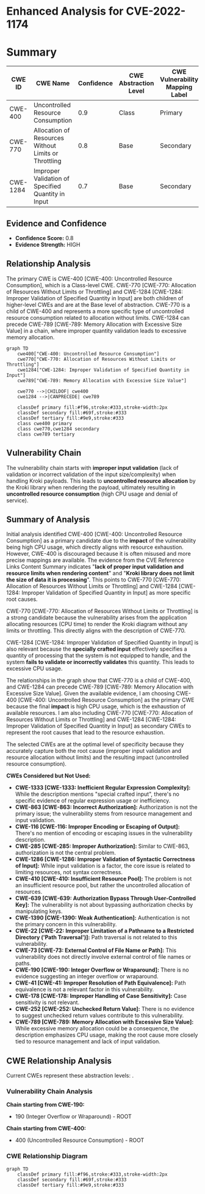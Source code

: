 # Enhanced Analysis for CVE-2022-1174

# Summary

| CWE ID  | CWE Name                                            | Confidence | CWE Abstraction Level | CWE Vulnerability Mapping Label | CWE-Vulnerability Mapping Notes |
| ------- | --------------------------------------------------- | ---------- | --------------------- | ------------------------------- | ------------------------------- |
| CWE-400 | Uncontrolled Resource Consumption                   | 0.9        | Class                 | Primary                         | Discouraged                  |
| CWE-770 | Allocation of Resources Without Limits or Throttling | 0.8        | Base                  | Secondary                       | Allowed                         |
| CWE-1284 | Improper Validation of Specified Quantity in Input  | 0.7        | Base                  | Secondary                       | Allowed                         |

## Evidence and Confidence

*   **Confidence Score:** 0.8
*   **Evidence Strength:** HIGH

## Relationship Analysis

The primary CWE is CWE-400 [CWE-400: Uncontrolled Resource Consumption], which is a Class-level CWE. CWE-770 [CWE-770: Allocation of Resources Without Limits or Throttling] and CWE-1284 [CWE-1284: Improper Validation of Specified Quantity in Input] are both children of higher-level CWEs and are at the Base level of abstraction. CWE-770 is a child of CWE-400 and represents a more specific type of uncontrolled resource consumption related to allocation without limits. CWE-1284 can precede CWE-789 [CWE-789: Memory Allocation with Excessive Size Value] in a chain, where improper quantity validation leads to excessive memory allocation.

```mermaid
graph TD
    cwe400["CWE-400: Uncontrolled Resource Consumption"]
    cwe770["CWE-770: Allocation of Resources Without Limits or Throttling"]
    cwe1284["CWE-1284: Improper Validation of Specified Quantity in Input"]
    cwe789["CWE-789: Memory Allocation with Excessive Size Value"]

    cwe770 -->|CHILDOF| cwe400
    cwe1284 -->|CANPRECEDE| cwe789

    classDef primary fill:#f96,stroke:#333,stroke-width:2px
    classDef secondary fill:#69f,stroke:#333
    classDef tertiary fill:#9e9,stroke:#333
    class cwe400 primary
    class cwe770,cwe1284 secondary
    class cwe789 tertiary
```

## Vulnerability Chain

The vulnerability chain starts with **improper input validation** (lack of validation or incorrect validation of the input size/complexity) when handling Kroki payloads. This leads to **uncontrolled resource allocation** by the Kroki library when rendering the payload, ultimately resulting in **uncontrolled resource consumption** (high CPU usage and denial of service).

## Summary of Analysis

Initial analysis identified CWE-400 [CWE-400: Uncontrolled Resource Consumption] as a primary candidate due to the **impact** of the vulnerability being high CPU usage, which directly aligns with resource exhaustion. However, CWE-400 is discouraged because it is often misused and more precise mappings are available. The evidence from the CVE Reference Links Content Summary indicates "**lack of proper input validation and resource limits when rendering content**" and "**Kroki library does not limit the size of data it is processing**". This points to CWE-770 [CWE-770: Allocation of Resources Without Limits or Throttling] and CWE-1284 [CWE-1284: Improper Validation of Specified Quantity in Input] as more specific root causes.

CWE-770 [CWE-770: Allocation of Resources Without Limits or Throttling] is a strong candidate because the vulnerability arises from the application allocating resources (CPU time) to render the Kroki diagram without any limits or throttling. This directly aligns with the description of CWE-770.

CWE-1284 [CWE-1284: Improper Validation of Specified Quantity in Input] is also relevant because the **specially crafted input** effectively specifies a quantity of processing that the system is not equipped to handle, and the system **fails to validate or incorrectly validates** this quantity. This leads to excessive CPU usage.

The relationships in the graph show that CWE-770 is a child of CWE-400, and CWE-1284 can precede CWE-789 [CWE-789: Memory Allocation with Excessive Size Value]. Given the available evidence, I am choosing CWE-400 [CWE-400: Uncontrolled Resource Consumption] as the primary CWE because the final **impact** is high CPU usage, which is the exhaustion of available resources. I am also including CWE-770 [CWE-770: Allocation of Resources Without Limits or Throttling] and CWE-1284 [CWE-1284: Improper Validation of Specified Quantity in Input] as secondary CWEs to represent the root causes that lead to the resource exhaustion.

The selected CWEs are at the optimal level of specificity because they accurately capture both the root cause (improper input validation and resource allocation without limits) and the resulting impact (uncontrolled resource consumption).

**CWEs Considered but Not Used:**

*   **CWE-1333 [CWE-1333: Inefficient Regular Expression Complexity]:** While the description mentions "special crafted input", there's no specific evidence of regular expression usage or inefficiency.
*   **CWE-863 [CWE-863: Incorrect Authorization]:** Authorization is not the primary issue; the vulnerability stems from resource management and input validation.
*   **CWE-116 [CWE-116: Improper Encoding or Escaping of Output]:** There's no mention of encoding or escaping issues in the vulnerability description.
*   **CWE-285 [CWE-285: Improper Authorization]:** Similar to CWE-863, authorization is not the central problem.
*   **CWE-1286 [CWE-1286: Improper Validation of Syntactic Correctness of Input]:** While input validation is a factor, the core issue is related to limiting resources, not syntax correctness.
*   **CWE-410 [CWE-410: Insufficient Resource Pool]:** The problem is not an insufficient resource pool, but rather the uncontrolled allocation of resources.
*   **CWE-639 [CWE-639: Authorization Bypass Through User-Controlled Key]:** The vulnerability is not about bypassing authorization checks by manipulating keys.
*   **CWE-1390 [CWE-1390: Weak Authentication]:** Authentication is not the primary concern in this vulnerability.
*   **CWE-22 [CWE-22: Improper Limitation of a Pathname to a Restricted Directory ('Path Traversal')]:** Path traversal is not related to this vulnerability.
*   **CWE-73 [CWE-73: External Control of File Name or Path]:** This vulnerability does not directly involve external control of file names or paths.
*   **CWE-190 [CWE-190: Integer Overflow or Wraparound]:** There is no evidence suggesting an integer overflow or wraparound.
*   **CWE-41 [CWE-41: Improper Resolution of Path Equivalence]:** Path equivalence is not a relevant factor in this vulnerability.
*   **CWE-178 [CWE-178: Improper Handling of Case Sensitivity]:** Case sensitivity is not relevant.
*   **CWE-252 [CWE-252: Unchecked Return Value]:** There is no evidence to suggest unchecked return values contribute to this vulnerability.
*    **CWE-789 [CWE-789: Memory Allocation with Excessive Size Value]:** While excessive memory allocation could be a consequence, the description emphasizes CPU usage, making the root cause more closely tied to resource management and lack of input validation.


## CWE Relationship Analysis

Current CWEs represent these abstraction levels: .


### Vulnerability Chain Analysis

**Chain starting from CWE-190:**
- 190 (Integer Overflow or Wraparound) - ROOT


**Chain starting from CWE-400:**
- 400 (Uncontrolled Resource Consumption) - ROOT



### CWE Relationship Diagram

```mermaid
graph TD
    classDef primary fill:#f96,stroke:#333,stroke-width:2px
    classDef secondary fill:#69f,stroke:#333
    classDef tertiary fill:#9e9,stroke:#333
```